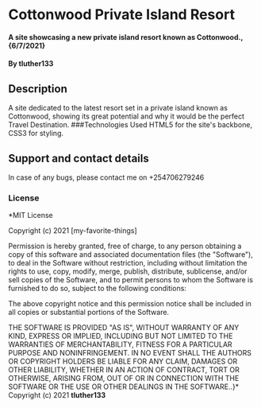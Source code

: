 # Cottonwood Private Island Resort
#### A site showcasing a new private island resort known as Cottonwood., {6/7/2021}
#### By **tluther133**
## Description
A site dedicated to the latest resort set in a private island known as Cottonwood, showing its great potential and why it would be the perfect Travel Destination.
###Technologies Used
HTML5 for the site's backbone, CSS3 for styling.
## Support and contact details
In case of any bugs, please contact me on +254706279246
### License
*MIT License

Copyright (c) 2021 [my-favorite-things]

Permission is hereby granted, free of charge, to any person obtaining a copy
of this software and associated documentation files (the "Software"), to deal
in the Software without restriction, including without limitation the rights
to use, copy, modify, merge, publish, distribute, sublicense, and/or sell
copies of the Software, and to permit persons to whom the Software is
furnished to do so, subject to the following conditions:

The above copyright notice and this permission notice shall be included in all
copies or substantial portions of the Software.

THE SOFTWARE IS PROVIDED "AS IS", WITHOUT WARRANTY OF ANY KIND, EXPRESS OR
IMPLIED, INCLUDING BUT NOT LIMITED TO THE WARRANTIES OF MERCHANTABILITY,
FITNESS FOR A PARTICULAR PURPOSE AND NONINFRINGEMENT. IN NO EVENT SHALL THE
AUTHORS OR COPYRIGHT HOLDERS BE LIABLE FOR ANY CLAIM, DAMAGES OR OTHER
LIABILITY, WHETHER IN AN ACTION OF CONTRACT, TORT OR OTHERWISE, ARISING FROM,
OUT OF OR IN CONNECTION WITH THE SOFTWARE OR THE USE OR OTHER DEALINGS IN THE
SOFTWARE..}*
Copyright (c) 2021 **tluther133**
